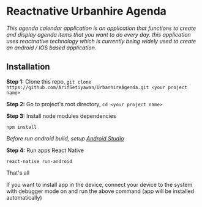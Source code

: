 # Reactnative Urbanhire Agenda

*This agenda calendar application is an application that functions to create and display agenda items that you want to do every day. this application uses reactnative technology which is currently being widely used to create an android / IOS based application.*

## Installation

**Step 1:** Clone this repo, `git clone https://github.com/ArifSetiyawan/UrbanhireAgenda.git <your project name>`

**Step 2:** Go to project's root directory, `cd <your project name>`

**Step 3:** Install node modules dependencies

```
npm install
```

*Before run android build, setup [Android Studio](https://facebook.github.io/react-native/docs/android-setup.html)*

**Step 4:** Run apps React Native

```
react-native run-android
```
That's all

If you want to install app in the device, connect your device to the system with debugger mode on and run the above command (app will be installed automatically)
